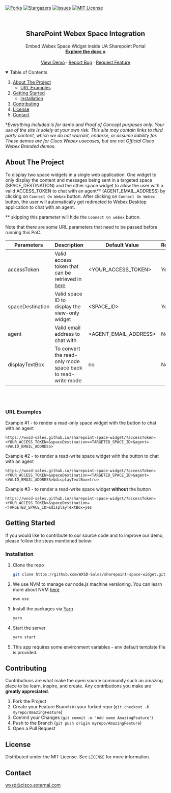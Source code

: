 [![Forks][forks-shield]][forks-url]
[![Stargazers][stars-shield]][stars-url]
[![Issues][issues-shield]][issues-url]
[![MIT License][license-shield]][license-url]


<!-- PROJECT LOGO -->
<br />
<p align="center">
  <h2 align="center">SharePoint Webex Space Integration</h2>

  <p align="center">
  Embed Webex Space Widget inside UA Sharepoint Portal
    <br />
    <a href="https://github.com/WXSD-Sales/sharepoint-space-widget"><strong>Explore the docs »</strong></a>
    <br />
    <br />
    <a href="https://wxsd-sales.github.io/sharepoint-space-widget/">View Demo</a>
    ·
    <a href="https://github.com/WXSD-Sales/sharepoint-space-widget/issues">Report Bug</a>
    ·
    <a href="https://github.com/WXSD-Sales/sharepoint-space-widget/issues">Request Feature</a>
  </p>
</p>

<!-- TABLE OF CONTENTS -->
<details open="open">
  <summary>Table of Contents</summary>
  <ol>
    <li>
      <a href="#about-the-project">About The Project</a>
      <ul>
        <li><a href="#url-examples">URL Examples</a></li>
      </ul>
    </li>
    <li>
      <a href="#getting-started">Getting Started</a>
      <ul>
        <li><a href="#installation">Installation</a></li>
      </ul>
    </li>
    <li><a href="#contributing">Contributing</a></li>
    <li><a href="#license">License</a></li>
    <li><a href="#contact">Contact</a></li>
  </ol>
</details>

<!-- ABOUT THE PROJECT -->

 *_Everything included is for demo and Proof of Concept purposes only. Your use of the site is solely at your own risk. This site may contain links to third party content, which we do not warrant, endorse, or assume liability for. These demos are for Cisco Webex usecases, but are not Official Cisco Webex Branded demos._
 
## About The Project

To display two space widgets in a single web application. One widget to only display the content and messages being sent in a targeted space (SPACE_DESTINATION) and the other space widget to allow the user
with a valid ACCESS_TOKEN to chat with an agent** (AGENT_EMAIL_ADDRESS) by clicking on `Connect On Webex` button. After clicking on `Connect On Webex` button, the user will automatically get redirected to Webex Desktop application to chat with an agent.

** skipping this parameter will hide the `Connect On webex` button.

Note that there are some URL parameters that need to be passed before running this PoC.

| Parameters       | Description                                                                                                                       | Default Value         | Required |
|------------------|-----------------------------------------------------------------------------------------------------------------------------------|-----------------------|----------|
| accessToken      | Valid access token that can be retrieved in [here](https://developer.webex.com/docs/getting-started#accounts-and-authentication ) | <YOUR_ACCESS_TOKEN>   | Yes      |
| spaceDestination | Valid space ID to display the view-only widget                                                                                    | <SPACE_ID>            | Yes      |
| agent            | Valid email address to chat with                                                                                                  | <AGENT_EMAIL_ADDRESS> | No       |
| displayTextBox   | To convert the read-only mode space back to read-write mode                                                                       | no                    | No       |

</br >

<!-- ![production-screenshot](images/UA.png) -->

</br >

### URL Examples
Example #1 - to render a read-only space widget with the button to chat with an agent

```
https://wxsd-sales.github.io/sharepoint-space-widget/?accessToken=<YOUR_ACCESS_TOKEN>&spaceDestination=<TARGETED_SPACE_ID>&agent=<VALID_EMAIL_ADDRESS>
```

Example #2 - to render a read-write space widget with the button to chat with an agent

```
https://wxsd-sales.github.io/sharepoint-space-widget/?accessToken=<YOUR_ACCESS_TOKEN>&spaceDestination=<TARGETED_SPACE_ID>&agent=<VALID_EMAIL_ADDRESS>&displayTextBox=true
```

Example #3 - to render a read-write space widget **without** the button
```
https://wxsd-sales.github.io/sharepoint-space-widget/?accessToken=<YOUR_ACCESS_TOKEN>&spaceDestination=<TARGETED_SPACE_ID>&displayTextBox=yes
```

<!-- GETTING STARTED -->

## Getting Started

If you would like to contribute to our source code and to improve our demo, please follow the steps mentioned below:

### Installation

1. Clone the repo
   ```sh
   git clone https://github.com/WXSD-Sales/sharepoint-space-widget.git
   ```
2. We use NVM to manage our node.js machine versioning. You can learn more about NVM [here](https://github.com/nvm-sh/nvm)
   ```sh
   nvm use
   ```
3. Install the packages via [Yarn](https://classic.yarnpkg.com/en/)
   ```sh
   yarn
   ```
4. Start the server
   ```sh
   yarn start
   ```
5. This app requires some environment variables - env default template file is provided.

<!-- CONTRIBUTING -->

## Contributing

Contributions are what make the open source community such an amazing place to be learn, inspire, and create. Any contributions you make are **greatly appreciated**.

1. Fork the Project
2. Create your Feature Branch in your forked repo (`git checkout -b myrepo/AmazingFeature`)
3. Commit your Changes (`git commit -m 'Add some AmazingFeature'`)
4. Push to the Branch (`git push origin myrepo/AmazingFeature`)
5. Open a Pull Request

<!-- LICENSE -->

## License

Distributed under the MIT License. See `LICENSE` for more information.

<!-- CONTACT -->

## Contact

wxsd@cisco.external.com

<!-- MARKDOWN LINKS & IMAGES -->
<!-- https://www.markdownguide.org/basic-syntax/#reference-style-links -->

[contributors-shield]: https://img.shields.io/github/contributors/WXSD-Sales/sharepoint-space-widget.svg?style=for-the-badge
[contributors-url]: https://github.com/WXSD-Sales/sharepoint-space-widget/graphs/contributors
[forks-shield]: https://img.shields.io/github/forks/WXSD-Sales/sharepoint-space-widget.svg?style=for-the-badge
[forks-url]: https://github.com/WXSD-Sales/sharepoint-space-widget/network/members
[stars-shield]: https://img.shields.io/github/stars/WXSD-Sales/sharepoint-space-widget.svg?style=for-the-badge
[stars-url]: https://github.com/WXSD-Sales/sharepoint-space-widget/stargazers
[issues-shield]: https://img.shields.io/github/issues/WXSD-Sales/sharepoint-space-widget.svg?style=for-the-badge
[issues-url]: https://github.com/WXSD-Sales/sharepoint-space-widget/issues
[release-shield]: https://img.shields.io/github/package-json/v/WXSD-Sales/sharepoint-space-widget
[release-url]: https://github.com/WXSD-Sales/sharepoint-space-widget/releases
[license-shield]: https://img.shields.io/github/license/WXSD-Sales/sharepoint-space-widget.svg?style=for-the-badge
[license-url]: https://github.com/WXSD-Sales/sharepoint-space-widget/blob/master/LICENSE.txt
[linkedin-shield]: https://img.shields.io/badge/-LinkedIn-black.svg?style=for-the-badge&logo=linkedin&colorB=555
